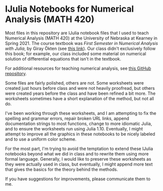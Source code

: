 
# IJulia Notebooks for Numerical Analysis (MATH 420)

Most files in this repository are IJulia notebook files that I used to teach Numerical Analysis (MATH 420) at the University of Nebraska at Kearney in Spring 2021. The course textbook was _First Semester in Numerical Analysis with Julia_, by Giray Ökten (see [this link](https://open.umn.edu/opentextbooks/textbooks/710)). Our class didn't exclusively follow this book; for example, our class included some material on numerical solution of differential equations that isn't in the textbook.

For additional resources for teaching numerical analysis, see [this GitHub repository](https://github.com/barton-willis/MATH-420-CYBR-304).

Some files are fairly polished, others are not. Some worksheets were created just hours before class and were not heavily proofread, but others were created years before the class and have been refined a bit more. The worksheets sometimes have a short explanation of the method, but not all do.

I've been working through these worksheets, and I am attempting to fix the spelling and grammar errors, repair broken URL links, append documentation strings to most functions, change to more idiomatic Julia, and to ensure the worksheets run using Julia 1.10. Eventually, I might attempt to improve all the graphics in these notebooks to be nicely labeled and to use a uniform color scheme.

For the most part, I'm trying to avoid the temptation to extend these IJulia notebooks beyond what we did in class and to rewrite them using more formal language. Generally, I would like to preserve these worksheets as they were actually used in class, but eventually, I might append more text that gives the basics for the theory behind the methods.

If you have suggestions for improvements, please communicate them to me.

